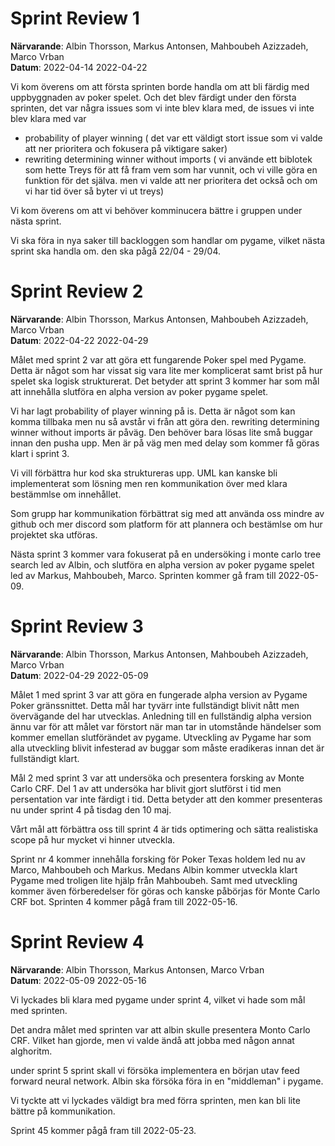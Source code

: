 # Sprint Review 1
**Närvarande**: Albin Thorsson, Markus Antonsen, Mahboubeh Azizzadeh, Marco Vrban<br>
**Datum**: 2022-04-14 2022-04-22<br>


Vi kom överens om att första sprinten borde handla om att bli färdig med uppbyggnaden av poker spelet. Och det blev färdigt under den första sprinten, det var några issues
som vi inte blev klara med, de issues vi inte blev klara med var

- probability of player winning ( det var ett väldigt stort issue som vi valde att ner prioritera och fokusera på viktigare saker)
- rewriting determining winner without imports ( vi använde ett biblotek som hette Treys för att få fram vem som har vunnit, och vi ville göra en funktion för det själva.
men vi valde att ner prioritera det också och om vi har tid över så byter vi ut treys)

Vi kom överens om att vi behöver komminucera bättre i gruppen under nästa sprint.

Vi ska föra in nya saker till backloggen som handlar om pygame, vilket nästa sprint ska handla om. den ska pågå 22/04 - 29/04.

# Sprint Review 2
**Närvarande**: Albin Thorsson, Markus Antonsen, Mahboubeh Azizzadeh, Marco Vrban<br>
**Datum**: 2022-04-22 2022-04-29<br>


Målet med sprint 2 var att göra ett fungarende Poker spel med Pygame. 
Detta är något som har vissat sig vara lite mer komplicerat samt brist på hur spelet ska logisk strukturerat.
Det betyder att sprint 3 kommer har som mål att innehålla slutföra en alpha version av poker pygame spelet.

Vi har lagt probability of player winning på is. Detta är något som kan komma tillbaka men nu så avstår vi från att göra den.
rewriting determining winner without imports är påväg. Den behöver bara lösas lite små buggar innan den pusha upp. Men är på väg
men med delay som kommer få göras klart i sprint 3.

Vi vill förbättra hur kod ska struktureras upp. UML kan kanske bli implementerat som lösning men ren kommunikation över 
med klara bestämmlse om innehållet.

Som grupp har kommunikation förbättrat sig med att använda oss mindre av github och mer discord som platform för att plannera och bestämlse om
hur projektet ska utföras.

Nästa sprint 3 kommer vara fokuserat på en undersöking i monte carlo tree search led av Albin, och slutföra en alpha version av poker pygame spelet
led av Markus, Mahboubeh, Marco. Sprinten kommer gå fram till 2022-05-09.

# Sprint Review 3
**Närvarande**: Albin Thorsson, Markus Antonsen, Mahboubeh Azizzadeh, Marco Vrban<br>
**Datum**: 2022-04-29 2022-05-09<br>

Målet 1 med sprint 3 var att göra en fungerade alpha version av Pygame Poker gränssnittet.
Detta mål har tyvärr inte fullständigt blivit nått men övervägande del har utvecklas.
Anledning till en fullständig alpha version ännu var för att målet var förstort när man tar in utomstånde händelser
som kommer emellan slutförändet av pygame. Utveckling av Pygame har som alla utveckling blivit infesterad av buggar
som måste eradikeras innan det är fullständigt klart.

Mål 2 med sprint 3 var att undersöka och presentera forsking av Monte Carlo CRF.
Del 1 av att undersöka har blivit gjort slutförst i tid men persentation var inte färdigt i tid.
Detta betyder att den kommer presenteras nu under sprint 4 på tisdag den 10 maj.

Vårt mål att förbättra oss till sprint 4 är tids optimering och sätta realistiska scope på hur mycket vi hinner utveckla.

Sprint nr 4 kommer innehålla forsking för Poker Texas holdem led nu av Marco, Mahboubeh och Markus.
Medans Albin kommer utveckla klart Pygame med troligen lite hjälp från Mahboubeh. 
Samt med utveckling kommer även förberedelser för göras och kanske påbörjas för Monte Carlo CRF bot.
Sprinten 4 kommer pågå fram till 2022-05-16.

# Sprint Review 4
**Närvarande**: Albin Thorsson, Markus Antonsen, Marco Vrban<br>
**Datum**: 2022-05-09 2022-05-16<br>

Vi lyckades bli klara med pygame under sprint 4, vilket vi hade som mål med sprinten.

Det andra målet med sprinten var att albin skulle presentera Monto Carlo CRF. Vilket han gjorde, men vi valde ändå att jobba med någon annat alghoritm.

under sprint 5 sprint skall vi försöka implementera en början utav feed forward neural network. Albin ska försöka föra in en "middleman" i pygame.

Vi tyckte att vi lyckades väldigt bra med förra sprinten, men kan bli lite bättre på kommunikation.

Sprint 45 kommer pågå fram till 2022-05-23.
